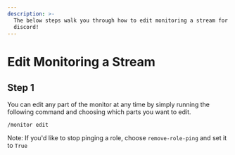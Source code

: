 ```yaml
---
description: >-
  The below steps walk you through how to edit monitoring a stream for your
  discord!
---
```


# Edit Monitoring a Stream

## Step 1

You can edit any part of the monitor at any time by simply running the following command and choosing which parts you want to edit.

```
/monitor edit
```

Note: If you'd like to stop pinging a role, choose `remove-role-ping` and set it to `True`

